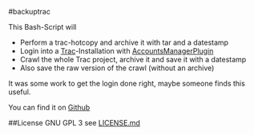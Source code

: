 #backuptrac

This Bash-Script will
- Perform a trac-hotcopy and archive it with tar and a datestamp
- Login into a [Trac](https://trac.edgewall.com)-Installation with [AccountsManagerPlugin](https://trac-hacks.org/wiki/AccountManagerPlugin)
- Crawl the whole Trac project, archive it and save it with a datestamp
- Also save the raw version of the crawl (without an archive)

It was some work to get the login done right, maybe someone finds this useful.

You can find it on [Github](https://github.com/nextl00p/backuptrac)

##License GNU GPL 3
see [LICENSE.md](LICENSE.md)
